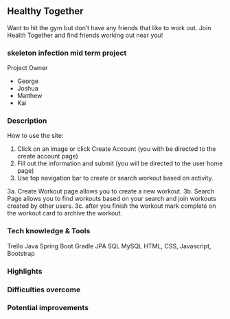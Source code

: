 

##   Healthy Together
Want to hit the gym but don’t have any friends that like to work out. Join Health Together and find friends working out near you!


### skeleton infection mid term project

Project Owner
 * George
 * Joshua
 * Matthew
 * Kai

### Description
How to use the site:
1. Click on an image or click Create Account (you with be directed to the create account page)
2. Fill out the information and submit (you will be directed to the user home page)
3. Use top navigation bar to create or search workout based on activity.

3a. Create Workout page allows you to create a new workout.
3b. Search Page allows you to find workouts based on your search and join workouts created by other users.
3c. after you finish the workout mark complete on the workout card to archive the workout.

### Tech knowledge & Tools
Trello
Java
Spring Boot
Gradle
JPA SQL
MySQL
HTML, CSS, Javascript, Bootstrap

### Highlights


### Difficulties overcome


### Potential improvements
